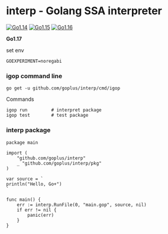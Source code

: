 # interp - Golang SSA interpreter

[![Go1.14](https://github.com/goplus/interp/workflows/Go1.14/badge.svg)](https://github.com/goplus/interp/actions?query=workflow%3AGo1.14)
[![Go1.15](https://github.com/goplus/interp/workflows/Go1.15/badge.svg)](https://github.com/goplus/interp/actions?query=workflow%3AGo1.15)
[![Go1.16](https://github.com/goplus/interp/workflows/Go1.16/badge.svg)](https://github.com/goplus/interp/actions?query=workflow%3AGo1.16)

**Go1.17**

set env

`GOEXPERIMENT=noregabi`

### igop command line
```
go get -u github.com/goplus/interp/cmd/igop
```

Commands
```
igop run         # interpret package
igop test        # test package
```

### interp package
```
package main

import (
	"github.com/goplus/interp"
	_ "github.com/goplus/interp/pkg"
)

var source = `
println("Hello, Go+")
`

func main() {
	err := interp.RunFile(0, "main.gop", source, nil)
	if err != nil {
		panic(err)
	}
}
```